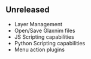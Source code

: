 ## Unreleased
 * Layer Management
 * Open/Save Glaxnim files
 * JS Scripting capabilities
 * Python Scripting capabilities
 * Menu action plugins
